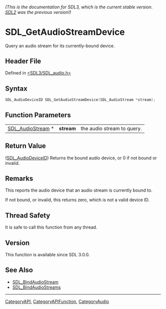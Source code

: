 ###### (This is the documentation for SDL3, which is the current stable version. [SDL2](https://wiki.libsdl.org/SDL2/) was the previous version!)
# SDL_GetAudioStreamDevice

Query an audio stream for its currently-bound device.

## Header File

Defined in [<SDL3/SDL_audio.h>](https://github.com/libsdl-org/SDL/blob/main/include/SDL3/SDL_audio.h)

## Syntax

```c
SDL_AudioDeviceID SDL_GetAudioStreamDevice(SDL_AudioStream *stream);
```

## Function Parameters

|                                      |            |                            |
| ------------------------------------ | ---------- | -------------------------- |
| [SDL_AudioStream](SDL_AudioStream) * | **stream** | the audio stream to query. |

## Return Value

([SDL_AudioDeviceID](SDL_AudioDeviceID)) Returns the bound audio device, or
0 if not bound or invalid.

## Remarks

This reports the audio device that an audio stream is currently bound to.

If not bound, or invalid, this returns zero, which is not a valid device
ID.

## Thread Safety

It is safe to call this function from any thread.

## Version

This function is available since SDL 3.0.0.

## See Also

- [SDL_BindAudioStream](SDL_BindAudioStream)
- [SDL_BindAudioStreams](SDL_BindAudioStreams)

----
[CategoryAPI](CategoryAPI), [CategoryAPIFunction](CategoryAPIFunction), [CategoryAudio](CategoryAudio)

